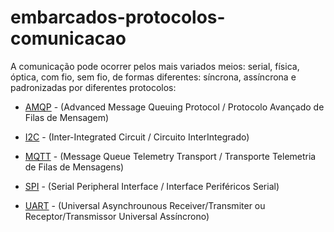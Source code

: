 # embarcados-protocolos-comunicacao

A comunicação pode ocorrer pelos mais variados meios: serial, física, óptica, com fio, sem fio, de formas diferentes: síncrona, assíncrona e padronizadas por diferentes protocolos:

- [AMQP](https://github.com/sganzerla/embarcados-protocolos-comunicacao/tree/master/AMQP) - (Advanced Message Queuing Protocol / Protocolo Avançado de Filas de Mensagem)

- [I2C](https://github.com/sganzerla/embarcados-protocolos-comunicacao/tree/master/I2C) - (Inter-Integrated Circuit / Circuito InterIntegrado)

- [MQTT](https://github.com/sganzerla/embarcados-protocolos-comunicacao/tree/master/MQTT) - (Message Queue Telemetry Transport / Transporte Telemetria de Filas de Mensagens)

- [SPI](https://github.com/sganzerla/embarcados-protocolos-comunicacao/tree/master/SPI) - (Serial Peripheral Interface / Interface Periféricos Serial)

- [UART](https://github.com/sganzerla/embarcados-protocolos-comunicacao/tree/master/UART) - (Universal Asynchrounous Receiver/Transmiter ou Receptor/Transmissor Universal Assíncrono)
